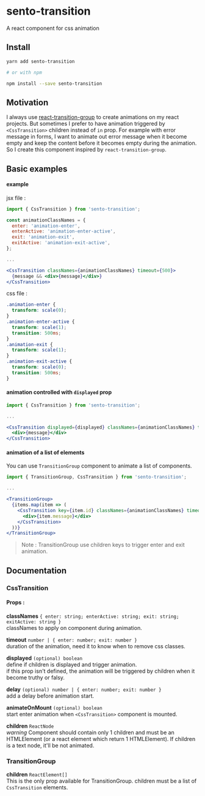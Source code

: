 # sento-transition
A react component for css animation

## Install

```bash
yarn add sento-transition

# or with npm

npm install --save sento-transition
```

## Motivation
I always use [react-transition-group](https://reactcommunity.org/react-transition-group/) to create animations on my react projects. But sometimes I prefer to have animation triggered by `<CssTransition>` children instead of `in` prop. For example with error message in forms, I want to animate out error message when it become empty and keep the content before it becomes empty during the animation.
So I create this component inspired by `react-transition-group`.


## Basic examples

#### example
jsx file :
```jsx
import { CssTransition } from 'sento-transition';

const animationClassNames = {
  enter: 'animation-enter',
  enterActive: 'animation-enter-active',
  exit: 'animation-exit',
  exitActive: 'animation-exit-active',
};

...

<CssTransition classNames={animationClassNames} timeout={500}>
  {message && <div>{message}</div>}
</CssTransition>
```

css file :
```css
.animation-enter {
  transform: scale(0);
}
.animation-enter-active {
  transform: scale(1);
  transition: 500ms;
}
.animation-exit {
  transform: scale(1);
}
.animation-exit-active {
  transform: scale(0);
  transition: 500ms;
}
```

#### animation controlled with `displayed` prop
```jsx
import { CssTransition } from 'sento-transition';

...

<CssTransition displayed={displayed} classNames={animationClassNames} timeout={500}>
  <div>{message}</div>
</CssTransition>
```

#### animation of a list of elements

You can use `TransitionGroup` component to animate a list of components.

```jsx
import { TransitionGroup, CssTransition } from 'sento-transition';

...

<TransitionGroup>
  {items.map(item => (
    <CssTransition key={item.id} classNames={animationClassNames} timeout={500} animateOnMount>
      <div>{item.message}</div>
    </CssTransition>
  ))}
</TransitionGroup>
```

> Note : TransitionGroup use children keys to trigger enter and exit animation.

## Documentation

### CssTransition

#### Props :
**classNames** `{ enter: string; enterActive: string; exit: string; exitActive: string }`  
classNames to apply on component during animation.

**timeout** `number | { enter: number; exit: number }`  
duration of the animation, need it to know when to remove css classes.

**displayed** `(optional) boolean`  
define if children is displayed and trigger animation.  
if this prop isn't defined, the animation will be triggered by children when it become truthy or falsy.

**delay** `(optional) number | { enter: number; exit: number }`  
add a delay before animation start.

**animateOnMount** `(optional) boolean`  
start enter animation when `<CssTransition>` component is mounted.

**children** `ReactNode`  
*warning* Component should contain only 1 children and must be an HTMLElement (or a react element which return 1 HTMLElement).
If children is a text node, it'll be not animated.

### TransitionGroup

**children** `ReactElement[]`  
This is the only prop available for TransitionGroup.
children must be a list of `CssTransition` elements.

